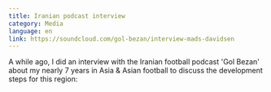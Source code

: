 ```yaml
---
title: Iranian podcast interview
category: Media
language: en
link: https://soundcloud.com/gol-bezan/interview-mads-davidsen
---
```

A while ago, I did an interview with the Iranian football podcast 'Gol Bezan' about my nearly 7 years in Asia & Asian football to discuss the development steps for this region:
